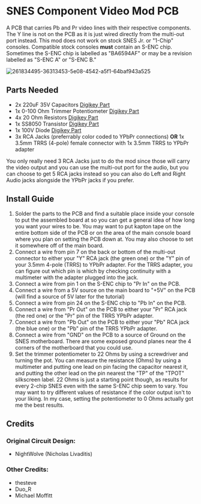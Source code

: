 # SNES Component Video Mod PCB

A PCB that carries Pb and Pr video lines with their respective components. The Y line is not on the PCB as it is just wired directly from the multi-out port instead. This mod does not work on stock SNES Jr. or "1-Chip" consoles. Compatible stock consoles **must** contain an S-ENC chip. Sometimes the S-ENC chip is labelled as "BA6594AF" or may be a revision labelled as "S-ENC A" or "S-ENC B."

![261834495-36313453-5e08-4542-a5f1-64baf943a525](https://github.com/joshman196/SNES-Component-Video-Mod-PCB/assets/114156648/6c7e596d-b4dc-4511-9955-1846878fea07)

## Parts Needed

- 2x 220uF 35V Capacitors [Digikey Part](https://www.digikey.com/en/products/detail/rubycon/35ZLH220MEFC8X11-5/3563385)
- 1x 0-100 Ohm Trimmer Potentiometer [Digikey Part](https://www.digikey.com/en/products/detail/bourns-inc/TC33X-2-101E/612856)
- 4x 20 Ohm Resistors [Digikey Part](https://www.digikey.com/en/products/detail/stackpole-electronics-inc/RNMF14FTC20R0/2617312)
- 1x SS8050 Transistor [Digikey Part](https://www.digikey.com/en/products/detail/onsemi/SS8050DBU/1047260)
- 1x 100V Diode [Digikey Part](https://www.digikey.com/en/products/detail/onsemi/1N4148TR/458811)
- 3x RCA Jacks (preferrably color coded to YPbPr connections) **OR** 1x 3.5mm TRRS (4-pole) female connector with 1x 3.5mm TRRS to YPbPr adapter

You only really need 3 RCA Jacks just to do the mod since those will carry the video output and you can use the multi-out port for the audio, but you can choose to get 5 RCA jacks instead so you can also do Left and Right Audio jacks alongside the YPbPr jacks if you prefer.

## Install Guide

1. Solder the parts to the PCB and find a suitable place inside your console to put the assembled board at so you can get a general idea of how long you want your wires to be. You may want to put kapton tape on the entire bottom side of the PCB or on the area of the main console board where you plan on setting the PCB down at. You may also choose to set it somewhere off of the main board.
2. Connect a wire from pin 7 on the back or bottom of the multi-out connector to either your "Y" RCA jack (the green one) or the "Y" pin of your 3.5mm 4-pole (TRRS) to YPbPr adapter. For the TRRS adapter, you can figure out which pin is which by checking continuity with a multimeter with the adapter plugged into the jack.
3. Connect a wire from pin 1 on the S-ENC chip to "Pr In" on the PCB.
4. Connect a wire from a 5V source on the main board to "+5V" on the PCB (will find a source of 5V later for the tutorial)
5. Connect a wire from pin 24 on the S-ENC chip to "Pb In" on the PCB.
6. Connect a wire from "Pr Out" on the PCB to either your "Pr" RCA jack (the red one) or the "Pr" pin of the TRRS YPbPr adapter.
7. Connect a wire from "Pb Out" on the PCB to either your "Pb" RCA jack (the blue one) or the "Pb" pin of the TRRS YPbPr adapter.
8. Connect a wire from "GND" on the PCB to a source of Ground on the SNES motherboard. There are some exposed ground planes near the 4 corners of the motherboard that you could use.
9. Set the trimmer potentiometer to 22 Ohms by using a screwdriver and turning the pot. You can measure the resistance (Ohms) by using a multimeter and putting one lead on pin facing the capacitor nearest it, and putting the other lead on the pin nearest the "TP" of the "TPOT" silkscreen label. 22 Ohms is just a starting point though, as results for every 2-chip SNES even with the same S-ENC chip seem to vary. You may want to try different values of resistance if the color output isn't to your liking. In my case, setting the potentiometer to 0 Ohms actually got me the best results.

## Credits

### Original Circuit Design:
- NightWolve (Nicholas Livaditis)

### Other Credits:
- thesteve
- Duo_R
- Michael Moffitt
